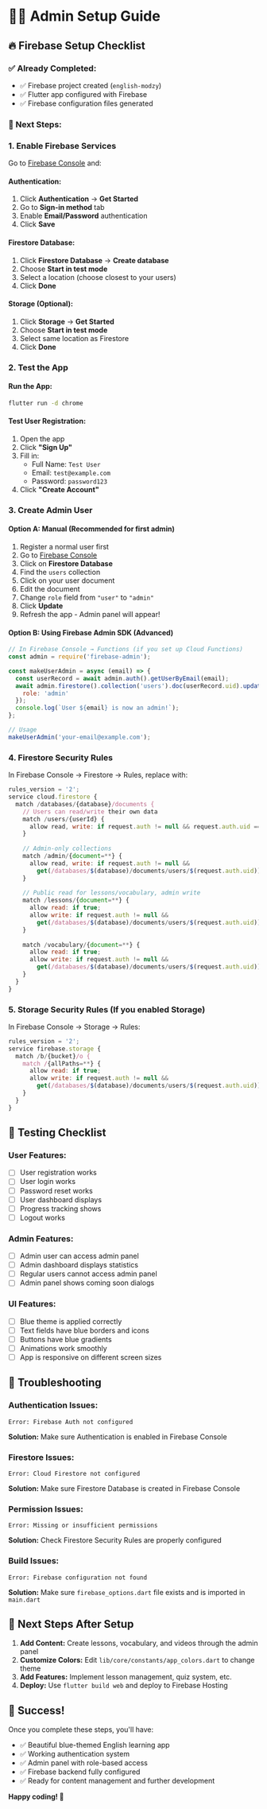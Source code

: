 # 👨‍💼 Admin Setup Guide

## 🔥 Firebase Setup Checklist

### ✅ Already Completed:
- ✅ Firebase project created (`english-modzy`)
- ✅ Flutter app configured with Firebase
- ✅ Firebase configuration files generated

### 🚀 Next Steps:

### 1. Enable Firebase Services
Go to [Firebase Console](https://console.firebase.google.com/project/english-modzy) and:

#### Authentication:
1. Click **Authentication** → **Get Started**
2. Go to **Sign-in method** tab
3. Enable **Email/Password** authentication
4. Click **Save**

#### Firestore Database:
1. Click **Firestore Database** → **Create database**
2. Choose **Start in test mode**
3. Select a location (choose closest to your users)
4. Click **Done**

#### Storage (Optional):
1. Click **Storage** → **Get Started**
2. Choose **Start in test mode**
3. Select same location as Firestore
4. Click **Done**

### 2. Test the App

#### Run the App:
```bash
flutter run -d chrome
```

#### Test User Registration:
1. Open the app
2. Click **"Sign Up"**
3. Fill in:
   - Full Name: `Test User`
   - Email: `test@example.com`
   - Password: `password123`
4. Click **"Create Account"**

### 3. Create Admin User

#### Option A: Manual (Recommended for first admin)
1. Register a normal user first
2. Go to [Firebase Console](https://console.firebase.google.com/project/english-modzy/firestore)
3. Click on **Firestore Database**
4. Find the `users` collection
5. Click on your user document
6. Edit the document
7. Change `role` field from `"user"` to `"admin"`
8. Click **Update**
9. Refresh the app - Admin panel will appear!

#### Option B: Using Firebase Admin SDK (Advanced)
```javascript
// In Firebase Console → Functions (if you set up Cloud Functions)
const admin = require('firebase-admin');

const makeUserAdmin = async (email) => {
  const userRecord = await admin.auth().getUserByEmail(email);
  await admin.firestore().collection('users').doc(userRecord.uid).update({
    role: 'admin'
  });
  console.log(`User ${email} is now an admin!`);
};

// Usage
makeUserAdmin('your-email@example.com');
```

### 4. Firestore Security Rules

In Firebase Console → Firestore → Rules, replace with:

```javascript
rules_version = '2';
service cloud.firestore {
  match /databases/{database}/documents {
    // Users can read/write their own data
    match /users/{userId} {
      allow read, write: if request.auth != null && request.auth.uid == userId;
    }
    
    // Admin-only collections
    match /admin/{document=**} {
      allow read, write: if request.auth != null && 
        get(/databases/$(database)/documents/users/$(request.auth.uid)).data.role == 'admin';
    }
    
    // Public read for lessons/vocabulary, admin write
    match /lessons/{document=**} {
      allow read: if true;
      allow write: if request.auth != null && 
        get(/databases/$(database)/documents/users/$(request.auth.uid)).data.role == 'admin';
    }
    
    match /vocabulary/{document=**} {
      allow read: if true;
      allow write: if request.auth != null && 
        get(/databases/$(database)/documents/users/$(request.auth.uid)).data.role == 'admin';
    }
  }
}
```

### 5. Storage Security Rules (If you enabled Storage)

In Firebase Console → Storage → Rules:

```javascript
rules_version = '2';
service firebase.storage {
  match /b/{bucket}/o {
    match /{allPaths=**} {
      allow read: if true;
      allow write: if request.auth != null && 
        get(/databases/$(database)/documents/users/$(request.auth.uid)).data.role == 'admin';
    }
  }
}
```

## 🧪 Testing Checklist

### User Features:
- [ ] User registration works
- [ ] User login works
- [ ] Password reset works
- [ ] User dashboard displays
- [ ] Progress tracking shows
- [ ] Logout works

### Admin Features:
- [ ] Admin user can access admin panel
- [ ] Admin dashboard displays statistics
- [ ] Regular users cannot access admin panel
- [ ] Admin panel shows coming soon dialogs

### UI Features:
- [ ] Blue theme is applied correctly
- [ ] Text fields have blue borders and icons
- [ ] Buttons have blue gradients
- [ ] Animations work smoothly
- [ ] App is responsive on different screen sizes

## 🚨 Troubleshooting

### Authentication Issues:
```
Error: Firebase Auth not configured
```
**Solution:** Make sure Authentication is enabled in Firebase Console

### Firestore Issues:
```
Error: Cloud Firestore not configured
```
**Solution:** Make sure Firestore Database is created in Firebase Console

### Permission Issues:
```
Error: Missing or insufficient permissions
```
**Solution:** Check Firestore Security Rules are properly configured

### Build Issues:
```
Error: Firebase configuration not found
```
**Solution:** Make sure `firebase_options.dart` file exists and is imported in `main.dart`

## 📱 Next Steps After Setup

1. **Add Content:** Create lessons, vocabulary, and videos through the admin panel
2. **Customize Colors:** Edit `lib/core/constants/app_colors.dart` to change theme
3. **Add Features:** Implement lesson management, quiz system, etc.
4. **Deploy:** Use `flutter build web` and deploy to Firebase Hosting

## 🎉 Success!

Once you complete these steps, you'll have:
- ✅ Beautiful blue-themed English learning app
- ✅ Working authentication system
- ✅ Admin panel with role-based access
- ✅ Firebase backend fully configured
- ✅ Ready for content management and further development

**Happy coding! 🚀** 